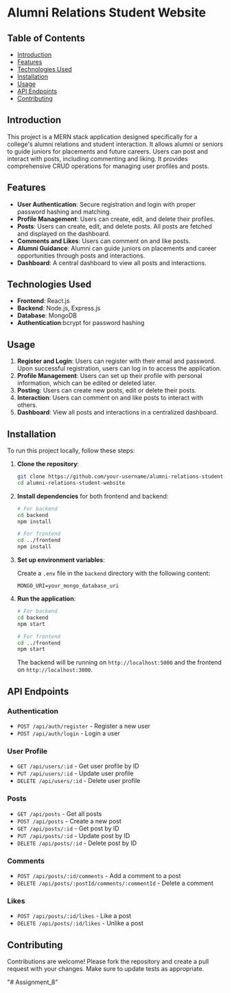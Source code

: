 # Alumni Relations Student Website

## Table of Contents

- [Introduction](#introduction)
- [Features](#features)
- [Technologies Used](#technologies-used)
- [Installation](#installation)
- [Usage](#usage)
- [API Endpoints](#api-endpoints)
- [Contributing](#contributing)


## Introduction

This project is a MERN stack application designed specifically for a college's alumni relations and student interaction. It allows alumni or seniors to guide juniors for placements and future careers. Users can post and interact with posts, including commenting and liking. It provides comprehensive CRUD operations for managing user profiles and posts.

## Features

- **User Authentication**: Secure registration and login with proper password hashing and matching.
- **Profile Management**: Users can create, edit, and delete their profiles.
- **Posts**: Users can create, edit, and delete posts. All posts are fetched and displayed on the dashboard.
- **Comments and Likes**: Users can comment on and like posts.
- **Alumni Guidance**: Alumni can guide juniors on placements and career opportunities through posts and interactions.
- **Dashboard**: A central dashboard to view all posts and interactions.

## Technologies Used

- **Frontend**: React.js
- **Backend**: Node.js, Express.js
- **Database**: MongoDB
- **Authentication**:bcrypt for password hashing 

## Usage

1. **Register and Login**: Users can register with their email and password. Upon successful registration, users can log in to access the application.
2. **Profile Management**: Users can set up their profile with personal information, which can be edited or deleted later.
3. **Posting**: Users can create new posts, edit or delete their posts.
4. **Interaction**: Users can comment on and like posts to interact with others.
5. **Dashboard**: View all posts and interactions in a centralized dashboard.

## Installation

To run this project locally, follow these steps:

1. **Clone the repository**:

    ```bash
    git clone https://github.com/your-username/alumni-relations-student-website.git
    cd alumni-relations-student-website
    ```

2. **Install dependencies** for both frontend and backend:

    ```bash
    # For backend
    cd backend
    npm install

    # For frontend
    cd ../frontend
    npm install
    ```

3. **Set up environment variables**:

    Create a `.env` file in the `backend` directory with the following content:

    ```env
    MONGO_URI=your_mongo_database_uri

    ```

4. **Run the application**:

    ```bash
    # For backend
    cd backend
    npm start

    # For frontend
    cd ../frontend
    npm start
    ```

    The backend will be running on `http://localhost:5000` and the frontend on `http://localhost:3000`.

## API Endpoints

### Authentication

- `POST /api/auth/register` - Register a new user
- `POST /api/auth/login` - Login a user

### User Profile

- `GET /api/users/:id` - Get user profile by ID
- `PUT /api/users/:id` - Update user profile
- `DELETE /api/users/:id` - Delete user profile

### Posts

- `GET /api/posts` - Get all posts
- `POST /api/posts` - Create a new post
- `GET /api/posts/:id` - Get post by ID
- `PUT /api/posts/:id` - Update post by ID
- `DELETE /api/posts/:id` - Delete post by ID

### Comments

- `POST /api/posts/:id/comments` - Add a comment to a post
- `DELETE /api/posts/:postId/comments/:commentId` - Delete a comment

### Likes

- `POST /api/posts/:id/likes` - Like a post
- `DELETE /api/posts/:id/likes` - Unlike a post

## Contributing

Contributions are welcome! Please fork the repository and create a pull request with your changes. Make sure to update tests as appropriate.


"# Assignment_8" 
